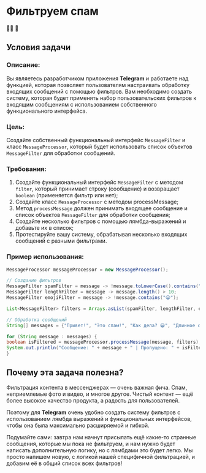 # Фильтруем спам
👩‍💻 🧠

## Условия задачи
### Описание: 
Вы являетесь разработчиком приложения **Telegram** и работаете над функцией, которая позволяет пользователям 
настраивать обработку входящих сообщений с помощью фильтров. Вам необходимо создать систему, которая будет 
применять набор пользовательских фильтров к входящим сообщениям с использованием собственного функционального интерфейса.

### Цель: 
Создайте собственный функциональный интерфейс `MessageFilter` и класс `MessageProcessor`, который будет использовать 
список объектов `MessageFilter` для обработки сообщений.

### Требования:

1. Создайте функциональный интерфейс `MessageFilter` с методом `filter`, который принимает строку (сообщение) 
и возвращает `boolean` (применяется фильтр или нет);
2. Создайте класс `MessageProcessor` с методом processMessage;
3. Метод `processMessage` должен принимать входящее сообщение и список объектов `MessageFilter` для обработки сообщения;
4. Создайте несколько фильтров с помощью лямбда-выражений и добавьте их в список;
5. Протестируйте вашу систему, обрабатывая несколько входящих сообщений с разными фильтрами.

### Пример использования:
```java
MessageProcessor messageProcessor = new MessageProcessor();

// Создание фильтров
MessageFilter spamFilter = message -> !message.toLowerCase().contains("спам");
MessageFilter lengthFilter = message -> message.length() > 10;
MessageFilter emojiFilter = message -> !message.contains("😀");

List<MessageFilter> filters = Arrays.asList(spamFilter, lengthFilter, emojiFilter);

// Обработка сообщений
String[] messages = {"Привет!", "Это спам!", "Как дела? 😀", "Длинное сообщение без спама и эмодзи"};

for (String message : messages) {
boolean isFiltered = messageProcessor.processMessage(message, filters);
System.out.println("Сообщение: " + message + " | Пропущено: " + isFiltered);
}
```

## Почему эта задача полезна?
Фильтрация контента в мессенджерах — очень важная фича. Спам, неприемлемые фото и видео, и многое другое. 
Чистый контент — ещё более высокое качество продукта, а радость для пользователей.

Поэтому для **Telegram** очень удобно создать систему фильтров с использованием лямбда выражений и функциональных 
интерфейсов, чтобы она была максимально расширяемой и гибкой.

Подумайте сами: завтра нам начнут присылать ещё какие-то странные сообщения, которые мы пока не фильтруем, 
и нам нужно будет написать дополнительную логику, но с лямбдами это будет легко. Мы просто напишем новую, 
с логикой нашей специфичной фильтрацией, и добавим её в общий список всех фильтров!